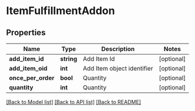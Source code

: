 # ItemFulfillmentAddon

## Properties
Name | Type | Description | Notes
------------ | ------------- | ------------- | -------------
**add_item_id** | **string** | Add Item Id | [optional] 
**add_item_oid** | **int** | Add Item object identifier | [optional] 
**once_per_order** | **bool** | Quantity | [optional] 
**quantity** | **int** | Quantity | [optional] 

[[Back to Model list]](../README.md#documentation-for-models) [[Back to API list]](../README.md#documentation-for-api-endpoints) [[Back to README]](../README.md)


